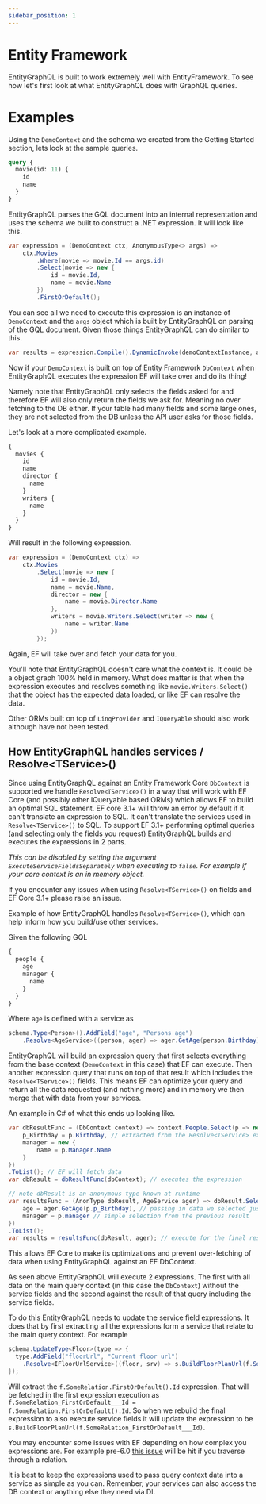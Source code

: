 ```yaml
---
sidebar_position: 1
---
```


# Entity Framework

EntityGraphQL is built to work extremely well with EntityFramework. To see how let's first look at what EntityGraphQL does with GraphQL queries.

# Examples

Using the `DemoContext` and the schema we created from the Getting Started section, lets look at the sample queries.

```graphql
query {
  movie(id: 11) {
    id
    name
  }
}
```

EntityGraphQL parses the GQL document into an internal representation and uses the schema we built to construct a .NET expression. It will look like this.

```cs
var expression = (DemoContext ctx, AnonymousType<> args) =>
    ctx.Movies
        .Where(movie => movie.Id == args.id)
        .Select(movie => new {
            id = movie.Id,
            name = movie.Name
        })
        .FirstOrDefault();
```

You can see all we need to execute this expression is an instance of `DemoContext` and the `args` object which is built by EntityGraphQL on parsing of the GQL document. Given those things EntityGraphQL can do similar to this.

```cs
var results = expression.Compile().DynamicInvoke(demoContextInstance, argInstance);
```

Now if your `DemoContext` is built on top of Entity Framework `DbContext` when EntityGraphQL executes the expression EF will take over and do its thing!

Namely note that EntityGraphQL only selects the fields asked for and therefore EF will also only return the fields we ask for. Meaning no over fetching to the DB either. If your table had many fields and some large ones, they are not selected from the DB unless the API user asks for those fields.

Let's look at a more complicated example.

```graphql
{
  movies {
    id
    name
    director {
      name
    }
    writers {
      name
    }
  }
}
```

Will result in the following expression.

```cs
var expression = (DemoContext ctx) =>
    ctx.Movies
        .Select(movie => new {
            id = movie.Id,
            name = movie.Name,
            director = new {
                name = movie.Director.Name
            },
            writers = movie.Writers.Select(writer => new {
                name = writer.Name
            })
        });
```

Again, EF will take over and fetch your data for you.

You'll note that EntityGraphQL doesn't care what the context is. It could be a object graph 100% held in memory. What does matter is that when the expression executes and resolves something like `movie.Writers.Select()` that the object has the expected data loaded, or like EF can resolve the data.

Other ORMs built on top of `LinqProvider` and `IQueryable` should also work although have not been tested.

## How EntityGraphQL handles services / Resolve&lt;TService&gt;()

Since using EntityGraphQL against an Entity Framework Core `DbContext` is supported we handle `Resolve<TService>()` in a way that will work with EF Core (and possibly other IQueryable based ORMs) which allows EF to build an optimal SQL statement. EF core 3.1+ will throw an error by default if it can't translate an expression to SQL. It can't translate the services used in `Resolve<TService>()` to SQL. To support EF 3.1+ performing optimal queries (and selecting only the fields you request) EntityGraphQL builds and executes the expressions in 2 parts.

_This can be disabled by setting the argument `ExecuteServiceFieldsSeparately` when executing to `false`. For example if your core context is an in memory object._

If you encounter any issues when using `Resolve<TService>()` on fields and EF Core 3.1+ please raise an issue.

Example of how EntityGraphQL handles `Resolve<TService>()`, which can help inform how you build/use other services.

Given the following GQL

```graphql
{
  people {
    age
    manager {
      name
    }
  }
}
```

Where `age` is defined with a service as

```cs
schema.Type<Person>().AddField("age", "Persons age")
    .Resolve<AgeService>((person, ager) => ager.GetAge(person.Birthday));
```

EntityGraphQL will build an expression query that first selects everything from the base context (`DemoContext` in this case) that EF can execute. Then another expression query that runs on top of that result which includes the `Resolve<TService>()` fields. This means EF can optimize your query and return all the data requested (and nothing more) and in memory we then merge that with data from your services.

An example in C# of what this ends up looking like.

```cs
var dbResultFunc = (DbContext context) => context.People.Select(p => new {
    p_Birthday = p.Birthday, // extracted from the Resolve<TService> expression as it is needed in the in-memory resolution
    manager = new {
        name = p.Manager.Name
    }
})
.ToList(); // EF will fetch data
var dbResult = dbResultFunc(dbContext); // executes the expression

// note dbResult is an anonymous type known at runtime
var resultsFunc = (AnonType dbResult, AgeService ager) => dbResult.Select(p => {
    age = ager.GetAge(p.p_Birthday), // passing in data we selected just for this
    manager = p.manager // simple selection from the previous result
})
.ToList();
var results = resultsFunc(dbResult, ager); // execute for the final result
```

This allows EF Core to make its optimizations and prevent over-fetching of data when using EntityGraphQL against an EF DbContext.

As seen above EntityGraphQL will execute 2 expressions. The first with all data on the main query context (in this case the `DbContext`) without the service fields and the second against the result of that query including the service fields.

To do this EntityGraphQL needs to update the service field expressions. It does that by first extracting all the expressions form a service that relate to the main query context. For example

```cs
schema.UpdateType<Floor>(type => {
  type.AddField("floorUrl", "Current floor url")
    .Resolve<IFloorUrlService>((floor, srv) => s.BuildFloorPlanUrl(f.SomeRelation.FirstOrDefault().Id));
});
```

Will extract the `f.SomeRelation.FirstOrDefault().Id` expression. That will be fetched in the first expression execution as `f.SomeRelation_FirstOrDefault___Id = f.SomeRelation.FirstOrDefault().Id`. So when we rebuild the final expression to also execute service fields it will update the expression to be `s.BuildFloorPlanUrl(f.SomeRelation_FirstOrDefault___Id)`.

You may encounter some issues with EF depending on how complex you expressions are. For example pre-6.0 [this issue](https://github.com/dotnet/efcore/issues/23205) will be hit if you traverse through a relation.

It is best to keep the expressions used to pass query context data into a service as simple as you can. Remember, your services can also access the DB context or anything else they need via DI.
